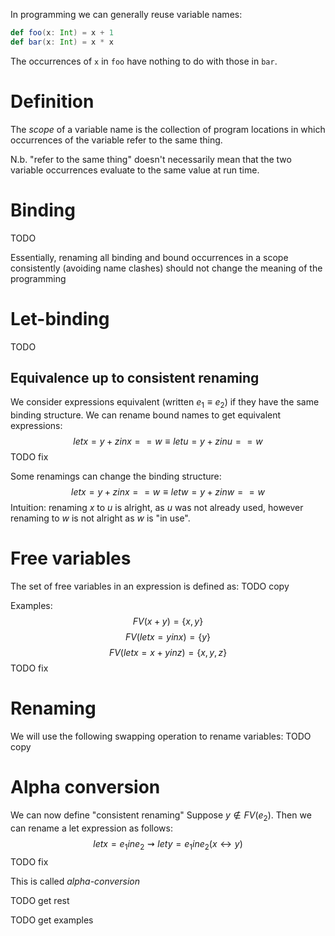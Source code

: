 In programming we can generally reuse variable names:
```scala
def foo(x: Int) = x + 1
def bar(x: Int) = x * x
```
The occurrences of `x` in `foo` have nothing to do with those in `bar`.

# Definition
The *scope* of a variable name is the collection of program locations in which occurrences of the variable refer to the same thing.

N.b. "refer to the same thing" doesn't necessarily mean that the two variable occurrences evaluate to the same value at run time.

# Binding
TODO

Essentially, renaming all binding and bound occurrences in a scope consistently (avoiding name clashes) should not change the meaning of the programming

# Let-binding
TODO

## Equivalence up to consistent renaming
We consider expressions equivalent (written $e_1\equiv e_2$) if they have the same binding structure.
We can rename bound names to get equivalent expressions:
$$
let x = y + z in x == w \equiv let u = y + z in u == w
$$
TODO fix

Some renamings can change the binding structure:
$$
let x = y + z in x == w \equiv let w = y + z in w == w
$$
Intuition: renaming $x$ to $u$ is alright, as $u$ was not already used, however renaming to $w$ is not alright as $w$ is "in use".

# Free variables
The set of free variables in an expression is defined as:
TODO copy

Examples:
$$
FV(x+y) = \{x,y\}
$$
$$
FV(let x = y in x) = \{y\}
$$
$$
FV(let x = x + y in z) = \{x,y,z\}
$$
TODO fix

# Renaming
We will use the following swapping operation to rename variables:
TODO copy

# Alpha conversion
We can now define "consistent renaming"
Suppose $y\notin FV(e_2)$. Then we can rename a let expression as follows:
$$
let x=e_1 in e_2 \rightsquigarrow let y=e_1 in e_2(x\leftrightarrow y)
$$
TODO fix

This is called *alpha-conversion*

TODO get rest

TODO get examples

